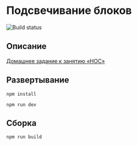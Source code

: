 # Подсвечивание блоков

![Build status](https://github.com/gorynch/netology-ra16-hoc-highlight/actions/workflows/static.yml/badge.svg)

## Описание

[Домашнее задание к занятию «HOC»](https://github.com/netology-code/ra16-homeworks/tree/ra-51/hoc/highlight)

## Развертывание

```npm install```

```npm run dev```

## Сборка

```npm run build```